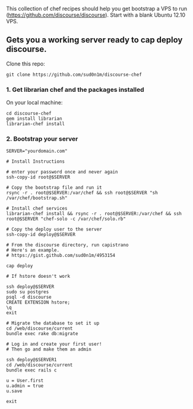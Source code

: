This collection of chef recipes should help you get bootstrap a VPS to run (https://github.com/discourse/discourse). Start with a blank Ubuntu 12.10 VPS.

## Gets you a working server ready to cap deploy discourse.

Clone this repo:

    git clone https://github.com/sud0n1m/discourse-chef

### 1. Get librarian chef and the packages installed

On your local machine:

    cd discourse-chef
    gem install librarian
    librarian-chef install

### 2. Bootstrap your server

    SERVER="yourdomain.com"

    # Install Instructions

    # enter your password once and never again
    ssh-copy-id root@$SERVER

    # Copy the bootstrap file and run it
    rsync -r . root@$SERVER:/var/chef && ssh root@$SERVER "sh /var/chef/bootstrap.sh"

    # Install chef services
    librarian-chef install && rsync -r . root@$SERVER:/var/chef && ssh root@$SERVER "chef-solo -c /var/chef/solo.rb"

    # Copy the deploy user to the server
    ssh-copy-id deploy@$SERVER

    # From the discourse directory, run capistrano
    # Here's an example.
    # https://gist.github.com/sud0n1m/4953154

    cap deploy 

    # If hstore doesn't work

    ssh deploy@$SERVER
    sudo su postgres
    psql -d discourse
    CREATE EXTENSION hstore;
    \q
    exit

    # Migrate the database to set it up
    cd /web/discourse/current
    bundle exec rake db:migrate

    # Log in and create your first user!
    # Then go and make them an admin

    ssh deploy@$SERVER1
    cd /web/discourse/current
    bundle exec rails c

    u = User.first
    u.admin = true
    u.save

    exit